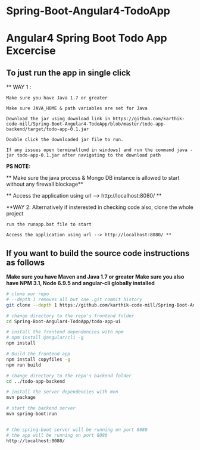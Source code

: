 # Spring-Boot-Angular4-TodoApp

# Angular4 Spring Boot Todo App Excercise



## To just run the app in single click 

** WAY 1 : 

    Make sure you have Java 1.7 or greater

    Make sure JAVA_HOME & path variables are set for Java

    Download the jar using download link in https://github.com/karthik-code-mill/Spring-Boot-Angular4-TodoApp/blob/master/todo-app-backend/target/todo-app-0.1.jar

    Double click the downloaded jar file to run.

    If any issues open terminal(cmd in windows) and run the command java -jar todo-app-0.1.jar after navigating to the download path

**PS NOTE:**

** Make sure the java process & Mongo DB instance is allowed to start without any firewall blockage**

** Access the application using url --> http://localhost:8080/ **

**WAY 2: Alternatively if insterested in checking code also, clone the whole project

    run the runapp.bat file to start

    Access the application using url --> http://localhost:8080/ **

## If you want to build the source code instructions as follows
**Make sure you have Maven and Java 1.7 or greater**
**Make sure you also have NPM 3.1, Node 6.9.5 and angular-cli globally installed**
```bash
# clone our repo
# --depth 1 removes all but one .git commit history
git clone --depth 1 https://github.com/karthik-code-mill/Spring-Boot-Angular4-TodoApp.git

# change directory to the repo's frontend folder
cd Spring-Boot-Angular4-TodoApp/todo-app-ui

# install the frontend dependencies with npm
# npm install @angular/cli -g
npm install

# Build the frontend app
npm install copyfiles -g
npm run build

# change directory to the repo's backend folder
cd ../todo-app-backend

# install the server dependencies with mvn
mvn package

# start the backend server
mvn spring-boot:run


# the spring-boot server will be running on port 8080
# the app will be running on port 8080
http://localhost:8080/
